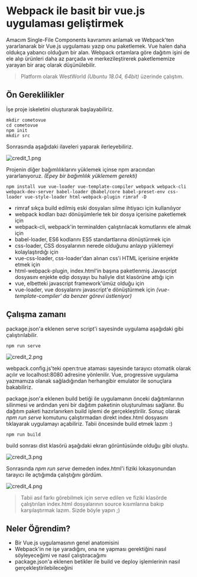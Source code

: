 # Webpack ile basit bir vue.js uygulaması geliştirmek

Amacım Single-File Components kavramını anlamak ve Webpack'ten yararlanarak bir Vue.js uygulaması yazıp onu paketlemek. Vue halen daha oldukça yabancı olduğum bir alan. Webpack ortamlara göre dağıtım işini de ele alıp ürünleri daha az parçada ve merkezileştirerek paketlememize yarayan bir araç olarak düşünülebilir.

>Platform olarak WestWorld _(Ubuntu 18.04, 64bit)_ üzerinde çalıştım.

## Ön Gereklilikler

İşe proje iskeletini oluşturarak başlayabiliriz.

```
mkdir cometovue
cd cometovue
npm init
mkdir src

```

Sonrasında aşağıdaki ilaveleri yaparak ilerleyebiliriz.

![credit_1.png](credit_1.png)

Projenin diğer bağımlılıklarını yüklemek içinse npm aracından yararlanıyoruz. _(Epey bir bağımlılık yüklemem gerekti)_

```
npm install vue vue-loader vue-template-compiler webpack webpack-cli webpack-dev-server babel-loader @babel/core babel-preset-env css-loader vue-style-loader html-webpack-plugin rimraf -D
```

- rimraf sıkça build edilmiş eski dosyaları silme ihtiyacı için kullanılıyor
- webpack kodları bazı dönüşümlerle tek bir dosya içerisine paketlemek için
- webpack-cli, webpack'in terminalden çalıştırılacak komutlarını ele almak için
- babel-loader, ES6 kodlarını ES5 standartlarına dönüştürmek için
- css-loader, CSS dosyalarının nerede olduğunu anlayıp yüklemeyi kolaylaştırdığı için
- vue-css-loader, css-loader'dan alınan css'i HTML içerisine enjekte etmek için
- html-webpack-plugin, index.html'in başına paketlenmiş Javascript dosyasını enjekte edip dosyayı bu haliyle dist klasörüne attığı için
- vue, elbetteki javascript framework'ümüz olduğu için
- vue-loader, vue dosyalarını javascript'e dönüştürmek için _(vue-template-compiler' da benzer görevi üstleniyor)_

## Çalışma zamanı

package.json'a eklenen serve script'i sayesinde uygulama aşağıdaki gibi çalıştırılabilir.

```
npm run serve
```

![credit_2.png](credit_2.png)

webpack.config.js'teki open:true ataması sayesinde tarayıcı otomatik olarak açılır ve localhost:8080 adresine yönlenilir. Vue, progressive uygulama yazmamıza olanak sağladığından herhangibir emulator ile sonuçlara bakabiliriz.

package.json'a eklenen build betiği ile uygulamanın önceki dağıtımlarının silinmesi ve ardından yeni bir dağıtım paketinin oluşturulması sağlanır. Bu dağıtım paketi hazırlanırken build işlemi de gerçekleştirilir. Sonuç olarak _npm run serve_ komutunu çalıştırmadan direkt index.html dosyasını tıklayarak uygulamayı açabiliriz. Tabii öncesinde build etmek lazım :)

```
npm run build
```

build sonrası dist klasörü aşağıdaki ekran görüntüsünde olduğu gibi oluştu.

![credit_3.png](credit_3.png)

Sonrasında _npm run serve_ demeden index.html'i fiziki lokasyonundan tarayıcı ile açtığımda çalıştığını gördüm.

![credit_4.png](credit_4.png)

>Tabii asıl farkı görebilmek için serve edilen ve fiziki klasörde çalıştırılan index.html dosyalarının source kısımlarına bakıp karşılaştırmak lazım. Sizde böyle yapın ;)

## Neler Öğrendim?

- Bir Vue.js uygulamasının genel anatomisini
- Webpack'in ne işe yaradığını, ona ne yapması gerektiğini nasıl söyleyeceğimi ve nasıl çalıştıracağımı
- package.json'a eklenen betikler ile build ve deploy işlemlerinin nasıl gerçekleştirilebileceğini